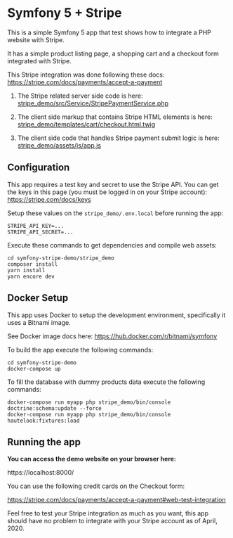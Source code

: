 # Symfony 5 + Stripe
This is a simple Symfony 5 app that test shows how to integrate a PHP website with Stripe.

It has a simple product listing page, a shopping cart and a checkout form integrated with Stripe.

This Stripe integration was done following these docs: https://stripe.com/docs/payments/accept-a-payment

1. The Stripe related server side code is here: [stripe_demo/src/Service/StripePaymentService.php](stripe_demo/src/Service/StripePaymentService.php)

2. The client side markup that contains Stripe HTML elements is here: [stripe_demo/templates/cart/checkout.html.twig](stripe_demo/templates/cart/checkout.html.twig)

3. The client side code that handles Stripe payment submit logic is here: [stripe_demo/assets/js/app.js](stripe_demo/assets/js/app.js)

## Configuration
This app requires a test key and secret to use the Stripe API.
You can get the keys in this page (you must be logged in on your Stripe account):
https://stripe.com/docs/keys

Setup these values on the `stripe_demo/.env.local` before running the app:
```
STRIPE_API_KEY=...
STRIPE_API_SECRET=...
```

Execute these commands to get dependencies and compile web assets:
```
cd symfony-stripe-demo/stripe_demo
composer install
yarn install
yarn encore dev
````

## Docker Setup
This app uses Docker to setup the development environment, specifically it uses a Bitnami image.

See Docker image docs here: https://hub.docker.com/r/bitnami/symfony

To build the app execute the following commands:
```
cd symfony-stripe-demo
docker-compose up
```

To fill the database with dummy products data execute the following commands:
```
docker-compose run myapp php stripe_demo/bin/console doctrine:schema:update --force
docker-compose run myapp php stripe_demo/bin/console hautelook:fixtures:load
```

## Running the app
**You can access the demo website on your browser here:**

https://localhost:8000/

You can use the following credit cards on the Checkout form:

https://stripe.com/docs/payments/accept-a-payment#web-test-integration

Feel free to test your Stripe integration as much as you want,
this app should have no problem to integrate with your Stripe account as of April, 2020.
